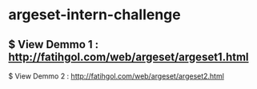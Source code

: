 argeset-intern-challenge
========================
$ View Demmo 1 : http://fatihgol.com/web/argeset/argeset1.html
-----
$ View Demmo 2 : http://fatihgol.com/web/argeset/argeset2.html
